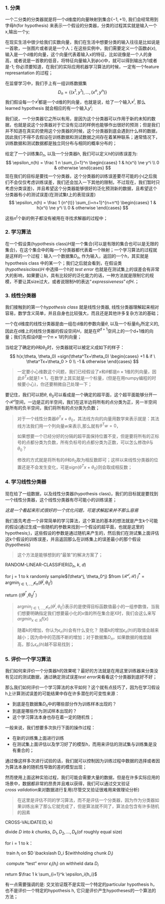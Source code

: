 ### 1. 分类

一个二分类的分类器就是将一个d维度的向量映射到集合$\{-1, +1\}$, 我们会经常用到字母$h$(for hypothesis) 来表示一个假设的分类器，分类的过程其实就是输入一个x,输出一个y;

在现实生活中很少给我们实数向量，我们在生活中想要分类的输入往往是比如说是一首歌，一张图片或者说是一个人；在这些实例中，我们需要定义一个函数$\phi(x)$, 输入是一个d维的向量，这个向量代表着输入x的特征，比如说像是一个人的身高，或者说是一首歌的低音，将特征向量输入到$\phi(x)$中，就可以得到输出为1或者是-1; 你必须要知道，在我们的实际应用机器学习算法的时候，一定有一个feature represantation 的过程；

在监督学习中，我们手上有一组训练数据集
$$
D_n = \{ (x^1, y^1), ..., (x^n, y^n)\}
$$
我们假设每一个$x^i$都是一个d维的列向量，也就是说，给了一个输入$x^i$, 那么 learned hypothesis 就会相应的有一个输入$y^i$;

我们说，一个分类器它之所以有用，是因为这个分类器可以作用于新的未知的数据，也就是说这个分类器对于它没有见过的样例也能够作出很好的预测；但是我们并不知道在真实的使用这个分类器的时候，这个分类器到底会遇到什么样的数据，因此我们不得不去假设在训练数据和测试数据之间存在着某种联系；通常情况下，训练数据和测试数据都是独立同分布与相同的概率分布的；

给定了一个训练集$D_n$, 以及一个分类器$h$, 我们可以定义$h$的训练误差为:
$$
\epsilon_n(h) = \frac 1 n \sum_{i=1}^n 
\begin{cases}
1 & h(x^i) \ne y^i \\
0 & otherwise
\end{cases}
$$
现在我们的目标是要找一个分类器，这个分类器的训练误差要尽可能的小(之后我们不会仅仅考虑训练误差，我们还会加入一下其他的限制，不过现在，我们暂时只考虑分类误差)，并且希望这个分类器能够很好的泛化预测新的数据，且希望这个分类器有小的测试误差(在测试集t上的表现误差)
$$
\epsilon_n(h) = \frac 1 {n^{t}} \sum_{i=n+1}^{n+n^t} 
\begin{cases}
1 & h(x^i) \ne y^i \\
0 & otherwise
\end{cases}
$$


这些$n^t$个新的例子都没有被用在寻找求解器的过程中；



### 2. 学习算法

在一个假设类(hypothesis class)$H$是一个集合(可以是有限的集合也可以是无限的集合)，在这个集合中的每一个分类器都代表着一个映射；一个学习算法的过程就是这样的一个过程：输入一个数据集$D_n$, 作为输入，返回的一个$h$，其实就是hypothesis class 中的某一个；我们之后就会看到，在假设类$(hypothesis class) H$ 中选择一个$h$对 *test error* 也就是在测试集上的误差会有非常大的影响，如果要让$h$，具有比较好的泛化能力的话，一种方法就是限制它的规模，不要让其size过大，或者说限制$H$的表达$“expressiveness” of H.$；



### 3. 线性分类器

我们接触到的第一个$hypothesis\   class$ 就是线性分类器, 线性分类器理解起来相对容易，数学含义简单，并且自身也比较强大，而且还是其他许多复杂方法的基础；

一个在d维度的线性分类器是由一组在d维的参数向量$\theta$, 以及一个标量$\theta_0$所定义的, 因此在d维上的线性分类器的假设空间$H$，就是在$R^{d+1}$空间上的一个d+1维的向量；我们先假设$\theta$是一个$n\times1$的列向量；

当给定了确定的$\theta$和$\theta_0$时，分类器就可以被定义成如下的样子：
$$
h(x;\theta, \theta_0) =sign(\theta^Tx+\theta_0) 
\begin{cases}
+1 & if \ \theta^Tx+\theta_0 > 0 \\
-1 & otherwise
\end{cases}
$$

>一定要小心维数这个问题，我们已经假设了$x$和$\theta$都是$n\times1$维的列向量，因此$\theta^Tx$就是$1\times1$，在数学上其实就是一个标量，(但是在用numpy编程的时候要小心)，你还要稍微自己处理一下；

要记住，我们可以把$\theta$, $\theta_0$可以看成是一个确定的超平面，这个超平面能够分开一个$\mathcal{R^d}$空间，一边是正的半空间，我们在这半边将所有的点分类为正，另一半空间是所有的负半空间，我们将所有的点分类为负数； 

>对于一个线性分类器$\theta^Tx+\theta_0$，其法线方向的向量用数学来表示就是：其法线方法我们用一个列向量$w$来表示,那么就有$\theta^Tw = 0$， 

>如果想要一个已经分好的分隔的超平面保持位置不变，但是要将所有的正标号的点都分类为负数，所有负标号的点都分类为正数，可以怎么修改$\theta$与$\theta_0$？
>
>修改的方式就是将所有的$\theta$和$\theta_0$取为相反数即可；这样以来线性分类器的位置还是不会发生变化，可是$sign(\theta^Tx+\theta_0)$则会取成相反数；



### 4. 学习线性分类器

现在给了一组数据，以及线性分类器(hypothesis class)，我们的目标就是要找到一个线性分类器，这个线性分类器有尽可能小的训练误差；

*这是一个看起来形式很好的一个优化问题，可是求解起来并不那么容易*

我们首先考虑一个非常简单的学习算法，这个算法的基本的想法就是产生k个可能的假设(通过生成一些随机的参数来找到一个假设的超平面，也就是这里的hypothesis;)，这些假设的参数是通过随机来产生的，然后我们在测试集上面评估这k个假设的训练误差，并且返回那么在训练集上的误差最小的那个假设(hypothesis)

>这个方法是能够想到的“最笨”的解决方案了；

RANDOM-LINEAR-CLASSIFIER($D_n$, $k$, $d$)

for j = 1 to k
		randomly sample$(\theta^j, \theta_0^j) $from $(\mathcal{R^d}, \mathcal{R})$
$j^*$ = arg$\min_{j\in{1,...,l}}\epsilon_n(\theta^j, \theta_0^j)$

return  (($\theta^{j^*}$,$\theta_0^{j^{*}}$）

>arg$\min_{j\in{1,...,l}}\epsilon_n(\theta^j, \theta_0^j)$表示的是使得目标函数值最小的一组参数值，当我们想要明确指定我们想要最小化的x值的所在集合是X时，我们会这么来写 $arg min_{x \in X}f(x)$

>随着k的增加，你认为$\epsilon_n(h)$会有什么变化？ 随着k的增加$\epsilon_n(h)$的取值会越来越小；因为命中的范围不断的增加；对于数据集$D_n$，如果数据的维度越高，那么$\epsilon_n(h)$越不容易找到；



### 5. 评价一个学习算法

我们如何来评价一个分类器$h$的效果呢？最好的方法就是在用这里训练器来分类没有见过的测试数据，通过确定测试误差$test\  error$来看看这个分类器到底好不好；

那么我们如何评价一个学习算法的水平如何？这个就有点技巧了，因为在学习假设h上计算测试误差的可能结果中存在许多潜在的可变性来源：

- 到底是在数据集$D_n$中的哪些部分作为训练样本出现的？
- 到底是哪些作为测试样本出现的？
- 这个学习算法本身也存在着一定的随机性；

一般来说，我们想要多次执行下面的操作过程：

- 在新的训练集上面进行训练
- 在测试集上面评估以及学习好了的模型$h$，而用来评估的测试集与训练集是没有重合的；

通过像这样多次进行试验的话，我们就可以控制因为训练过程中数据的选择或者因为算法本身的随机性导致的差的模型出现；

然而使用上面这种实验过程，我们可能会需要大量的数据，但是在许多实际应用的场景中，数据都非常的昂贵并且难以获得，我们可以通过交叉验证$cross\ validation$来对数据进行复用(尽管交叉验证很难用来做理论分析)

>在这里是评估不同的学习算法，而不是评估一个分类器，因为作为分类器如果训练出来了那么它就完成了，但是算法就不同了，算法会包含有许多随机的因素

CROSS-VALIDATE(D, k)

divide $D$ into $k$ chunks, $D_1, D_2, …, D_k$(of roughly equal size)

for i = 1 to k：

​		train $h_i$ on $D \backslash D_i  $(withholding chunk $D_i$)

​		compute “test” error $\epsilon_i(h_i)$ on withheld data $D_i$

return $\frac 1 k \sum_{i=1}^k \epsilon_i{h_i}$

有一点需要强调的是: 交叉验证既不是实现一个特定的particular hypothesis h， 也不是评价一个特定的hypothesis h, 它只是评价产生hypotheses的一个算法的方法；




